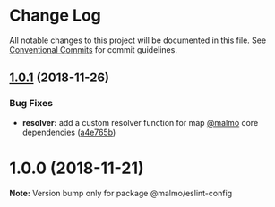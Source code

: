 # Change Log

All notable changes to this project will be documented in this file.
See [Conventional Commits](https://conventionalcommits.org) for commit guidelines.

## [1.0.1](https://github.com/lorenzomigliorero/malmo/compare/@malmo/eslint-config@1.0.0...@malmo/eslint-config@1.0.1) (2018-11-26)


### Bug Fixes

* **resolver:** add a custom resolver function for map [@malmo](https://github.com/malmo) core dependencies ([a4e765b](https://github.com/lorenzomigliorero/malmo/commit/a4e765b))





# 1.0.0 (2018-11-21)

**Note:** Version bump only for package @malmo/eslint-config
